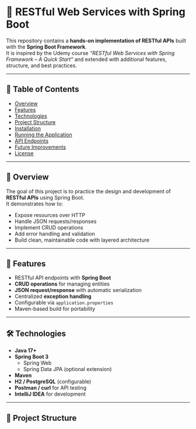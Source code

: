 # 📡 RESTful Web Services with Spring Boot

This repository contains a **hands-on implementation of RESTful APIs** built with the **Spring Boot Framework**.  
It is inspired by the Udemy course *“RESTful Web Services with Spring Framework – A Quick Start”* and extended with additional features, structure, and best practices.

---

## 📑 Table of Contents
- [Overview](#-overview)
- [Features](#-features)
- [Technologies](#-technologies)
- [Project Structure](#-project-structure)
- [Installation](#-installation)
- [Running the Application](#-running-the-application)
- [API Endpoints](#-api-endpoints)
- [Future Improvements](#-future-improvements)
- [License](#-license)

---

## 🔎 Overview
The goal of this project is to practice the design and development of **RESTful APIs** using Spring Boot.  
It demonstrates how to:
- Expose resources over HTTP
- Handle JSON requests/responses
- Implement CRUD operations
- Add error handling and validation
- Build clean, maintainable code with layered architecture

---

## 🚀 Features
- RESTful API endpoints with **Spring Boot**
- **CRUD operations** for managing entities
- **JSON request/response** with automatic serialization
- Centralized **exception handling**
- Configurable via `application.properties`
- Maven-based build for portability

---

## 🛠️ Technologies
- **Java 17+**
- **Spring Boot 3**
  - Spring Web
  - Spring Data JPA (optional extension)
- **Maven**
- **H2 / PostgreSQL** (configurable)
- **Postman / curl** for API testing
- **IntelliJ IDEA** for development

---

## 📂 Project Structure
